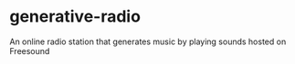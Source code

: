 # generative-radio
An online radio station that generates music by playing sounds hosted on Freesound
